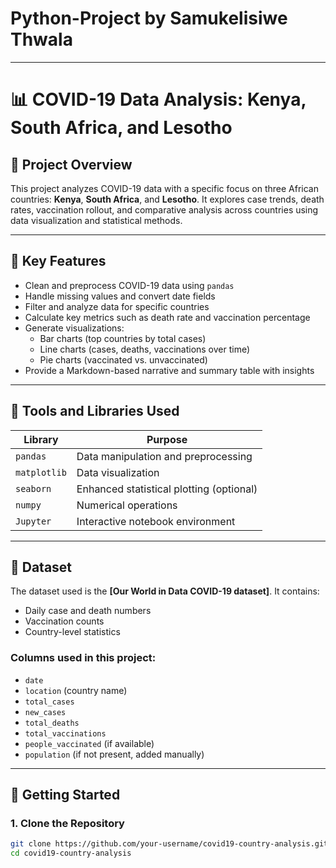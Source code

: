 # Python-Project by Samukelisiwe Thwala
----
# 📊 COVID-19 Data Analysis: Kenya, South Africa, and Lesotho

## 📝 Project Overview

This project analyzes COVID-19 data with a specific focus on three African countries: **Kenya**, **South Africa**, and **Lesotho**. It explores case trends, death rates, vaccination rollout, and comparative analysis across countries using data visualization and statistical methods.

---

## 📌 Key Features

- Clean and preprocess COVID-19 data using `pandas`
- Handle missing values and convert date fields
- Filter and analyze data for specific countries
- Calculate key metrics such as death rate and vaccination percentage
- Generate visualizations:
  - Bar charts (top countries by total cases)
  - Line charts (cases, deaths, vaccinations over time)
  - Pie charts (vaccinated vs. unvaccinated)
- Provide a Markdown-based narrative and summary table with insights

---

## 🧰 Tools and Libraries Used

| Library         | Purpose                                        |
|-----------------|------------------------------------------------|
| `pandas`        | Data manipulation and preprocessing            |
| `matplotlib`    | Data visualization                             |
| `seaborn`       | Enhanced statistical plotting (optional)       |
| `numpy`         | Numerical operations                           |
| `Jupyter`       | Interactive notebook environment               |

---

## 📁 Dataset

The dataset used is the **[Our World in Data COVID-19 dataset]**. It contains:
- Daily case and death numbers
- Vaccination counts
- Country-level statistics

### Columns used in this project:
- `date`
- `location` (country name)
- `total_cases`
- `new_cases`
- `total_deaths`
- `total_vaccinations`
- `people_vaccinated` (if available)
- `population` (if not present, added manually)

---

## 🚀 Getting Started

### 1. Clone the Repository

```bash
git clone https://github.com/your-username/covid19-country-analysis.git
cd covid19-country-analysis
